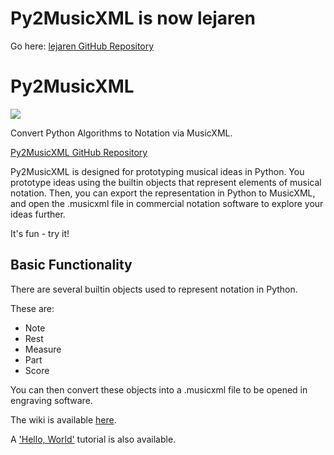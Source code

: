 # Py2MusicXML is now lejaren
Go here: [lejaren GitHub Repository](https://github.com/anstepp/lejaren)

# Py2MusicXML
![](https://github.com/anstepp/py2musicxml/workflows/tests/badge.svg)

Convert Python Algorithms to Notation via MusicXML.

[Py2MusicXML GitHub Repository](https://github.com/anstepp/py2musicxml)

Py2MusicXML is designed for prototyping musical ideas in Python. You prototype ideas using the builtin objects that represent elements of musical notation. Then, you can export the representation in Python to MusicXML, and open the .musicxml file in commercial notation software to explore your ideas further.

It's fun - try it!

## Basic Functionality

There are several builtin objects used to represent notation in Python.

These are:

* Note
* Rest
* Measure
* Part
* Score

You can then convert these objects into a .musicxml file to be opened in engraving software.

The wiki is available [here](https://github.com/anstepp/py2musicxml/wiki).

A ['Hello, World'](https://github.com/anstepp/py2musicxml/wiki/Hello%2C-World) tutorial is also available.
